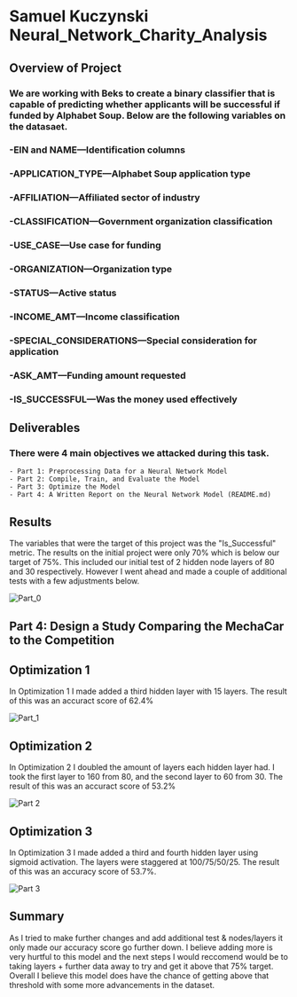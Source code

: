 # Samuel Kuczynski Neural_Network_Charity_Analysis

## Overview of Project

### We are working with Beks to create a binary classifier that is capable of predicting whether applicants will be successful if funded by Alphabet Soup. Below are the following variables on the datasaet. 

### -EIN and NAME—Identification columns
### -APPLICATION_TYPE—Alphabet Soup application type
### -AFFILIATION—Affiliated sector of industry
### -CLASSIFICATION—Government organization classification
### -USE_CASE—Use case for funding
### -ORGANIZATION—Organization type
### -STATUS—Active status
### -INCOME_AMT—Income classification
### -SPECIAL_CONSIDERATIONS—Special consideration for application
### -ASK_AMT—Funding amount requested
### -IS_SUCCESSFUL—Was the money used effectively 

## Deliverables

### There were 4 main objectives we attacked during this task.
    - Part 1: Preprocessing Data for a Neural Network Model
    - Part 2: Compile, Train, and Evaluate the Model
    - Part 3: Optimize the Model
    - Part 4: A Written Report on the Neural Network Model (README.md)

## Results 

The variables that were the target of this project was the "Is_Successful" metric. The results on the initial project were only 70% which is below our target of 75%. This included our initial test of 2 hidden node layers of 80 and 30 respectively. However I went ahead and made a couple of additional tests with a few adjustments below.

![Part_0](https://github.com/SKuczynski17/Neural_Network_Charity_Analysis/blob/main/Images/Part_0.png)

## Part 4: Design a Study Comparing the MechaCar to the Competition
## Optimization 1

In Optimization 1 I made added a third hidden layer with 15 layers. The result of this was an accuract score of 62.4%

![Part_1](https://github.com/SKuczynski17/Neural_Network_Charity_Analysis/blob/main/Images/Part_1.png)

## Optimization 2

In Optimization 2 I doubled the amount of layers each hidden layer had. I took the first layer to 160 from 80, and the second layer to 60 from 30. The result of this was an accuract score of 53.2%

![Part 2](https://github.com/SKuczynski17/Neural_Network_Charity_Analysis/blob/main/Images/Part_2.png)

## Optimization 3

In Optimization 3 I made added a third and fourth hidden layer using sigmoid activation. The layers were staggered at 100/75/50/25. The result of this was an accuracy score of 53.7%.

![Part 3](https://github.com/SKuczynski17/Neural_Network_Charity_Analysis/blob/main/Images/Part_3.png)

## Summary

As I tried to make further changes and add additional test & nodes/layers it only made our accuracy score go further down. I believe adding more is very hurtful to this model and the next steps I would reccomend would be to taking layers + further data away to try and get it above that 75% target. Overall I believe this model does have the chance of getting above that threshold with some more advancements in the dataset.
